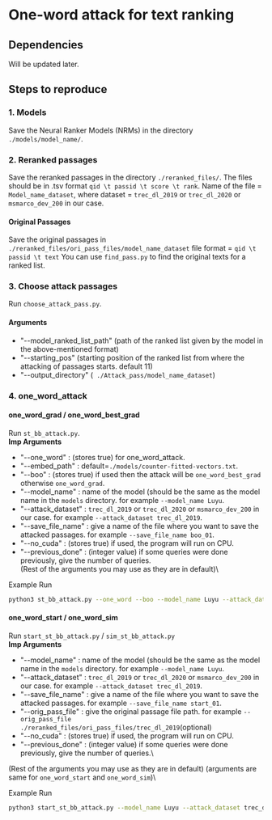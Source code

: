 # One-word attack for text ranking

## Dependencies

  Will be updated later.

## Steps to reproduce

  ### 1. Models
  Save the Neural Ranker Models (NRMs) in the directory `./models/model_name/`.
  
  ### 2. Reranked passages
  Save the reranked passages in the directory `./reranked_files/`.
  The files should be in .tsv format `qid \t passid \t score \t rank`.
  Name of the file = `Model_name_dataset`, where dataset = `trec_dl_2019` or `trec_dl_2020` or `msmarco_dev_200` in our case.
  #### Original Passages
  Save the original passages in `./reranked_files/ori_pass_files/model_name_dataset`
  file format = `qid \t passid \t text`
  You can use `find_pass.py` to find the original texts for a ranked list.

  ### 3. Choose attack passages
  Run `choose_attack_pass.py`.
  #### Arguments
  * "--model_ranked_list_path" (path of the ranked list given by the model in the above-mentioned format)
  * "--starting_pos" (starting position of the ranked list from where the attacking of passages starts. default 11)
  * "--output_directory" (` ./Attack_pass/model_name_dataset`)

  ### 4. one_word_attack
  #### one_word_grad / one_word_best_grad 
  Run `st_bb_attack.py`.\
  **Imp Arguments**
  * "--one_word" : (stores true) for one_word_attack.
  * "--embed_path" : default=`./models/counter-fitted-vectors.txt`.
  * "--boo" : (stores true) if used then the attack will be `one_word_best_grad` otherwise `one_word_grad`.
  * "--model_name" : name of the model (should be the same as the model name in the `models` directory. for example `--model_name Luyu`.
  * "--attack_dataset" : `trec_dl_2019` or `trec_dl_2020` or `msmarco_dev_200` in our case. for example `--attack_dataset trec_dl_2019`.
  * "--save_file_name" : give a name of the file where you want to save the attacked passages. for example `--save_file_name boo_01`.
  * "--no_cuda" : (stores true) if used, the program will run on CPU.
  * "--previous_done" : (integer value) if some queries were done previously, give the number of queries.\
  (Rest of the arguments you may use as they are in default)\


  Example Run
  
  ```bash
  python3 st_bb_attack.py --one_word --boo --model_name Luyu --attack_dataset trec_dl_2019 --save_file_name boo_01 --previous_done 15
  ```

  #### one_word_start / one_word_sim
  Run `start_st_bb_attack.py` / `sim_st_bb_attack.py`\
  **Imp Arguments**
  * "--model_name" : name of the model (should be the same as the model name in the `models` directory. for example `--model_name Luyu`.
  * "--attack_dataset" : `trec_dl_2019` or `trec_dl_2020` or `msmarco_dev_200` in our case. for example `--attack_dataset trec_dl_2019`.
  * "--save_file_name" : give a name of the file where you want to save the attacked passages. for example `--save_file_name start_01`.
  * "--orig_pass_file" : give the original passage file path. for example `--orig_pass_file ./reranked_files/ori_pass_files/trec_dl_2019`(optional)
  * "--no_cuda" : (stores true) if used, the program will run on CPU.
  * "--previous_done" : (integer value) if some queries were done previously, give the number of queries.\

  (Rest of the arguments you may use as they are in default) (arguments are same for `one_word_start` and `one_word_sim`)\

  Example Run
  
  ```bash
  python3 start_st_bb_attack.py --model_name Luyu --attack_dataset trec_dl_2019 --save_file_name boo_01 --previous_done 15
  ```
  
  
  
    

